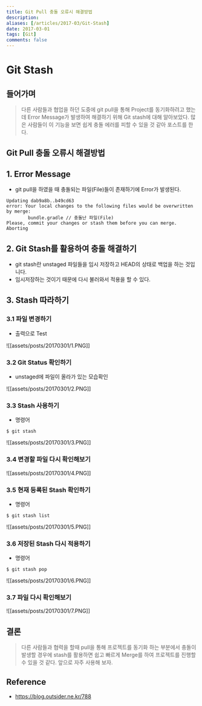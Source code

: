 ```yaml
---
title: Git Pull 충돌 오류시 해결방법
description: 
aliases: [/articles/2017-03/Git-Stash]
date: 2017-03-01
tags: [Git]
comments: false
---
```

# Git Stash
## 들어가며

> 다른 사람들과 협업을 하던 도중에 git pull을 통해 Project를 동기화하려고 했는데 Error Message가 발생하여 해결하기 위해 Git stash에 대해 알아보았다. 많은 사람들이 이 기능을 보면 쉽게 충돌 에러를 피할 수 있을 것 같아 포스트를 한다.

## Git Pull 충돌 오류시 해결방법
## 1. Error Message

- git pull을 하였을 때 충돌되는 파일(File)들이 존재하기에 Error가 발생된다.

```shell
Updating dab9a8b..b49cd63
error: Your local changes to the following files would be overwritten by merge:
        bundle.gradle // 충돌난 파일(File)
Please, commit your changes or stash them before you can merge.
Aborting
```

## 2. Git Stash를 활용하여 충돌 해결하기
- git stash란 unstaged 파일들을 임시 저장하고 HEAD의 상태로 백업을 하는 것입니다.
- 임시저장하는 것이기 때문에 다시 불러와서 적용을 할 수 있다.

## 3. Stash 따라하기

### 3.1 파일 변경하기
-  출력으로 Test

![[assets/posts/20170301/1.PNG]]

### 3.2 Git Status 확인하기
- unstaged에 파일이 올라가 있는 모습확인

![[assets/posts/20170301/2.PNG]]

### 3.3 Stash 사용하기
- 명령어

```shell
$ git stash
```

![[assets/posts/20170301/3.PNG]]

### 3.4 변경할 파일 다시 확인해보기

![[assets/posts/20170301/4.PNG]]

### 3.5 현재 등록된 Stash 확인하기
- 명령어

```shell
$ git stash list
```

![[assets/posts/20170301/5.PNG]]

### 3.6 저장된 Stash 다시 적용하기
- 명령어

```shell
$ git stash pop
```

![[assets/posts/20170301/6.PNG]]

### 3.7 파일 다시 확인해보기

![[assets/posts/20170301/7.PNG]]


## 결론
> 다른 사람들과 협력을 할때 pull을 통해 프로젝트를 동기화 하는 부분에서 충돌이 발생할 경우에 stash를 활용하면 쉽고 빠르게 Merge를 하여 프로젝트를 진행할 수 있을 것 같다. 앞으로 자주 사용해 보자.


## Reference
- <https://blog.outsider.ne.kr/788>

